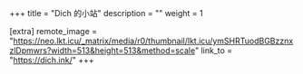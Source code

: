 +++
title = "Dich 的小站"
description = ""
weight = 1

[extra]
remote_image = "https://neo.lkt.icu/_matrix/media/r0/thumbnail/lkt.icu/ymSHRTuodBGBzznxzlDpmwrs?width=513&height=513&method=scale"
link_to = "https://dich.ink/"
+++
